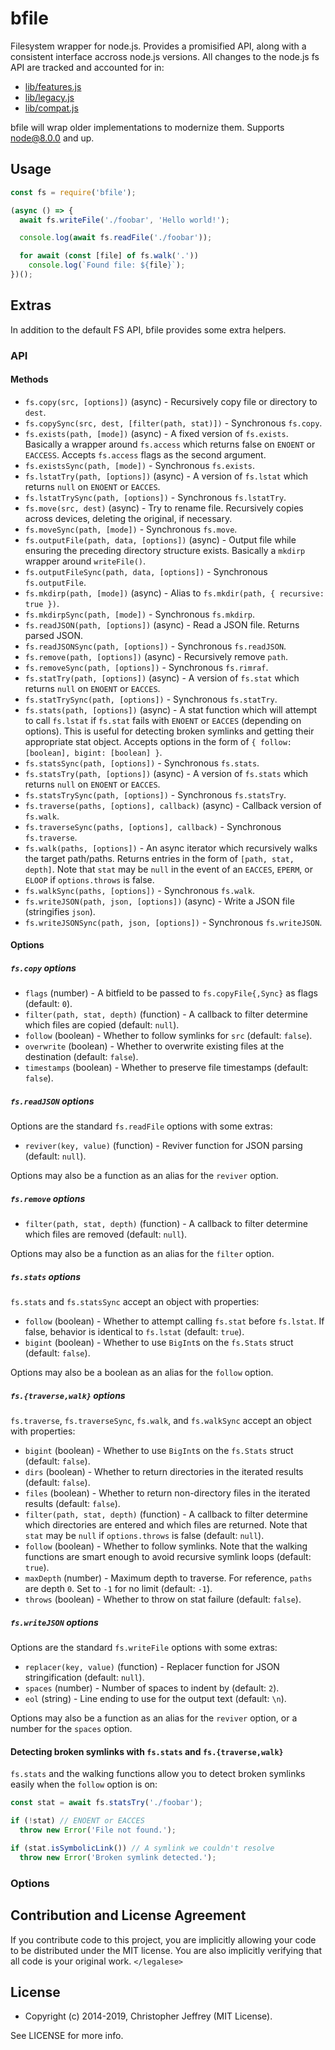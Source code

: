 # bfile

Filesystem wrapper for node.js. Provides a promisified API, along with a
consistent interface accross node.js versions. All changes to the node.js fs
API are tracked and accounted for in:

- [lib/features.js]
- [lib/legacy.js]
- [lib/compat.js]

bfile will wrap older implementations to modernize them. Supports node@8.0.0
and up.

## Usage

``` js
const fs = require('bfile');

(async () => {
  await fs.writeFile('./foobar', 'Hello world!');

  console.log(await fs.readFile('./foobar'));

  for await (const [file] of fs.walk('.'))
    console.log(`Found file: ${file}`);
})();
```

## Extras

In addition to the default FS API, bfile provides some extra helpers.

### API

#### Methods

- `fs.copy(src, [options])` (async) - Recursively copy file or directory to
  `dest`.
- `fs.copySync(src, dest, [filter(path, stat)])` - Synchronous `fs.copy`.
- `fs.exists(path, [mode])` (async) - A fixed version of `fs.exists`. Basically
  a wrapper around `fs.access` which returns false on `ENOENT` or `EACCESS`.
  Accepts `fs.access` flags as the second argument.
- `fs.existsSync(path, [mode])` - Synchronous `fs.exists`.
- `fs.lstatTry(path, [options])` (async) - A version of `fs.lstat` which
  returns `null` on `ENOENT` or `EACCES`.
- `fs.lstatTrySync(path, [options])` - Synchronous `fs.lstatTry`.
- `fs.move(src, dest)` (async) - Try to rename file. Recursively copies across
  devices, deleting the original, if necessary.
- `fs.moveSync(path, [mode])` - Synchronous `fs.move`.
- `fs.outputFile(path, data, [options])` (async) - Output file while ensuring
  the preceding directory structure exists. Basically a `mkdirp` wrapper around
  `writeFile()`.
- `fs.outputFileSync(path, data, [options])` - Synchronous `fs.outputFile`.
- `fs.mkdirp(path, [mode])` (async) - Alias to
  `fs.mkdir(path, { recursive: true })`.
- `fs.mkdirpSync(path, [mode])` - Synchronous `fs.mkdirp`.
- `fs.readJSON(path, [options])` (async) - Read a JSON file. Returns parsed
  JSON.
- `fs.readJSONSync(path, [options])` - Synchronous `fs.readJSON`.
- `fs.remove(path, [options])` (async) - Recursively remove `path`.
- `fs.removeSync(path, [options])` - Synchronous `fs.rimraf`.
- `fs.statTry(path, [options])` (async) - A version of `fs.stat` which returns
  `null` on `ENOENT` or `EACCES`.
- `fs.statTrySync(path, [options])` - Synchronous `fs.statTry`.
- `fs.stats(path, [options])` (async) - A stat function which will attempt to
  call `fs.lstat` if `fs.stat` fails with `ENOENT` or `EACCES` (depending on
  options). This is useful for detecting broken symlinks and getting their
  appropriate stat object. Accepts options in the form of
  `{ follow: [boolean], bigint: [boolean] }`.
- `fs.statsSync(path, [options])` - Synchronous `fs.stats`.
- `fs.statsTry(path, [options])` (async) - A version of `fs.stats` which
  returns `null` on `ENOENT` or `EACCES`.
- `fs.statsTrySync(path, [options])` - Synchronous `fs.statsTry`.
- `fs.traverse(paths, [options], callback)` (async) - Callback version of
  `fs.walk`.
- `fs.traverseSync(paths, [options], callback)` - Synchronous `fs.traverse`.
- `fs.walk(paths, [options])` - An async iterator which recursively walks the
  target path/paths.  Returns entries in the form of `[path, stat, depth]`.
  Note that `stat` may be `null` in the event of an `EACCES`, `EPERM`, or
  `ELOOP` if `options.throws` is false.
- `fs.walkSync(paths, [options])` - Synchronous `fs.walk`.
- `fs.writeJSON(path, json, [options])` (async) - Write a JSON file
  (stringifies `json`).
- `fs.writeJSONSync(path, json, [options])` - Synchronous `fs.writeJSON`.

#### Options

##### `fs.copy` options

- `flags` (number) - A bitfield to be passed to `fs.copyFile{,Sync}` as flags
  (default: `0`).
- `filter(path, stat, depth)` (function) - A callback to filter determine which
  files are copied (default: `null`).
- `follow` (boolean) - Whether to follow symlinks for `src` (default: `false`).
- `overwrite` (boolean) - Whether to overwrite existing files at the
  destination (default: `false`).
- `timestamps` (boolean) - Whether to preserve file timestamps (default:
  `false`).

##### `fs.readJSON` options

Options are the standard `fs.readFile` options with some extras:

- `reviver(key, value)` (function) - Reviver function for JSON parsing
  (default: `null`).

Options may also be a function as an alias for the `reviver` option.

##### `fs.remove` options

- `filter(path, stat, depth)` (function) - A callback to filter determine which
  files are removed (default: `null`).

Options may also be a function as an alias for the `filter` option.

##### `fs.stats` options

`fs.stats` and `fs.statsSync` accept an object with properties:

- `follow` (boolean) - Whether to attempt calling `fs.stat` before
  `fs.lstat`. If false, behavior is identical to `fs.lstat` (default: `true`).
- `bigint` (boolean) - Whether to use `BigInt`s on the `fs.Stats` struct
  (default: `false`).

Options may also be a boolean as an alias for the `follow` option.

##### `fs.{traverse,walk}` options

`fs.traverse`, `fs.traverseSync`, `fs.walk`, and `fs.walkSync` accept an object
with properties:

- `bigint` (boolean) - Whether to use `BigInt`s on the `fs.Stats` struct
  (default: `false`).
- `dirs` (boolean) - Whether to return directories in the iterated results
  (default: `false`).
- `files` (boolean) - Whether to return non-directory files in the iterated
  results (default: `false`).
- `filter(path, stat, depth)` (function) - A callback to filter determine which
  directories are entered and which files are returned. Note that `stat` may be
  `null` if `options.throws` is false (default: `null`).
- `follow` (boolean) - Whether to follow symlinks. Note that the walking
  functions are smart enough to avoid recursive symlink loops (default:
  `true`).
- `maxDepth` (number) - Maximum depth to traverse. For reference, `paths` are
  depth `0`.  Set to `-1` for no limit (default: `-1`).
- `throws` (boolean) - Whether to throw on stat failure (default: `false`).

##### `fs.writeJSON` options

Options are the standard `fs.writeFile` options with some extras:

- `replacer(key, value)` (function) - Replacer function for JSON
  stringification (default: `null`).
- `spaces` (number) - Number of spaces to indent by (default: `2`).
- `eol` (string) - Line ending to use for the output text (default: `\n`).

Options may also be a function as an alias for the `reviver` option, or a
number for the `spaces` option.

#### Detecting broken symlinks with `fs.stats` and `fs.{traverse,walk}`

`fs.stats` and the walking functions allow you to detect broken symlinks easily
when the `follow` option is on:

``` js
const stat = await fs.statsTry('./foobar');

if (!stat) // ENOENT or EACCES
  throw new Error('File not found.');

if (stat.isSymbolicLink()) // A symlink we couldn't resolve
  throw new Error('Broken symlink detected.');
```

### Options

## Contribution and License Agreement

If you contribute code to this project, you are implicitly allowing your code
to be distributed under the MIT license. You are also implicitly verifying that
all code is your original work. `</legalese>`

## License

- Copyright (c) 2014-2019, Christopher Jeffrey (MIT License).

See LICENSE for more info.

[lib/features.js]: https://github.com/bcoin-org/bfile/blob/master/lib/features.js
[lib/legacy.js]: https://github.com/bcoin-org/bfile/blob/master/lib/legacy.js
[lib/compat.js]: https://github.com/bcoin-org/bfile/blob/master/lib/compat.js
